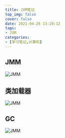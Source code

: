 ```yaml
---
title: JVM笔记
top_img: false
cover: false
date: 2021-04-26 13:20:12
tags: 
- JVM
categories: 
- [学习笔记,计算机]
---
```


## JMM 

![JMM](JMM.svg)

## 类加载器

![JMM](class_loader.svg)

## GC 

![JMM](JMM_GC.jpg)
